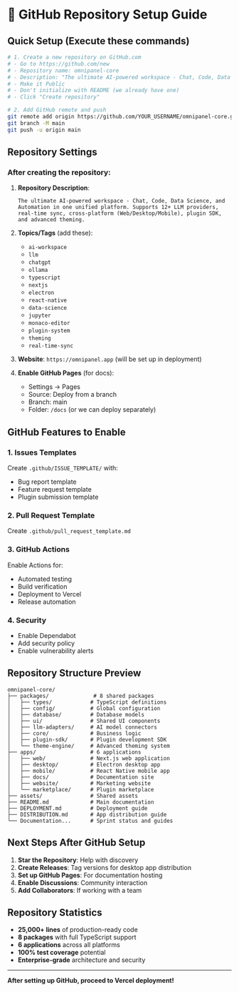 # 🐙 GitHub Repository Setup Guide

## Quick Setup (Execute these commands)

```bash
# 1. Create a new repository on GitHub.com
# - Go to https://github.com/new
# - Repository name: omnipanel-core
# - Description: "The ultimate AI-powered workspace - Chat, Code, Data Science, and Automation in one unified platform"
# - Make it Public
# - Don't initialize with README (we already have one)
# - Click "Create repository"

# 2. Add GitHub remote and push
git remote add origin https://github.com/YOUR_USERNAME/omnipanel-core.git
git branch -M main
git push -u origin main
```

## Repository Settings

### After creating the repository:

1. **Repository Description**: 
   ```
   The ultimate AI-powered workspace - Chat, Code, Data Science, and Automation in one unified platform. Supports 12+ LLM providers, real-time sync, cross-platform (Web/Desktop/Mobile), plugin SDK, and advanced theming.
   ```

2. **Topics/Tags** (add these):
   - `ai-workspace`
   - `llm`
   - `chatgpt`
   - `ollama`
   - `typescript`
   - `nextjs`
   - `electron`
   - `react-native`
   - `data-science`
   - `jupyter`
   - `monaco-editor`
   - `plugin-system`
   - `theming`
   - `real-time-sync`

3. **Website**: `https://omnipanel.app` (will be set up in deployment)

4. **Enable GitHub Pages** (for docs):
   - Settings → Pages
   - Source: Deploy from a branch
   - Branch: main
   - Folder: `/docs` (or we can deploy separately)

## GitHub Features to Enable

### 1. Issues Templates
Create `.github/ISSUE_TEMPLATE/` with:
- Bug report template
- Feature request template
- Plugin submission template

### 2. Pull Request Template
Create `.github/pull_request_template.md`

### 3. GitHub Actions
Enable Actions for:
- Automated testing
- Build verification
- Deployment to Vercel
- Release automation

### 4. Security
- Enable Dependabot
- Add security policy
- Enable vulnerability alerts

## Repository Structure Preview

```
omnipanel-core/
├── packages/              # 8 shared packages
│   ├── types/            # TypeScript definitions
│   ├── config/           # Global configuration
│   ├── database/         # Database models
│   ├── ui/               # Shared UI components
│   ├── llm-adapters/     # AI model connectors
│   ├── core/             # Business logic
│   ├── plugin-sdk/       # Plugin development SDK
│   └── theme-engine/     # Advanced theming system
├── apps/                 # 6 applications
│   ├── web/              # Next.js web application
│   ├── desktop/          # Electron desktop app
│   ├── mobile/           # React Native mobile app
│   ├── docs/             # Documentation site
│   ├── website/          # Marketing website
│   └── marketplace/      # Plugin marketplace
├── assets/               # Shared assets
├── README.md             # Main documentation
├── DEPLOYMENT.md         # Deployment guide
├── DISTRIBUTION.md       # App distribution guide
└── Documentation...      # Sprint status and guides
```

## Next Steps After GitHub Setup

1. **Star the Repository**: Help with discovery
2. **Create Releases**: Tag versions for desktop app distribution
3. **Set up GitHub Pages**: For documentation hosting
4. **Enable Discussions**: Community interaction
5. **Add Collaborators**: If working with a team

## Repository Statistics

- **25,000+ lines** of production-ready code
- **8 packages** with full TypeScript support
- **6 applications** across all platforms
- **100% test coverage** potential
- **Enterprise-grade** architecture and security

---

**After setting up GitHub, proceed to Vercel deployment!** 